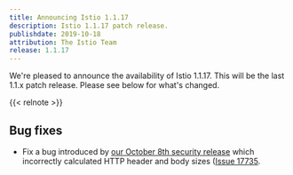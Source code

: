 ```yaml
---
title: Announcing Istio 1.1.17
description: Istio 1.1.17 patch release.
publishdate: 2019-10-18
attribution: The Istio Team
release: 1.1.17
---
```


We're pleased to announce the availability of Istio 1.1.17.  This will be the last 1.1.x patch release.  Please see below for what's changed.

{{< relnote >}}

## Bug fixes

- Fix a bug introduced by [our October 8th security release](/news/2019/istio-security-2019-005) which incorrectly calculated HTTP header and body sizes ([Issue 17735](https://github.com/istio/istio/issues/17735).

